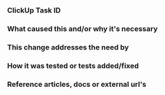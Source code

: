 ### ClickUp Task ID

### What caused this and/or why it's necessary

### This change addresses the need by

### How it was tested or tests added/fixed 

### Reference articles, docs or external url's
